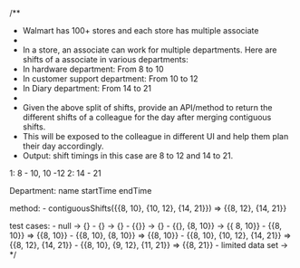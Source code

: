 /**
 * Walmart has 100+ stores and each store has multiple associate
 *
 * In a store, an associate can work for multiple departments. Here are shifts of a associate in various departments:
 * In hardware department: From 8 to 10
 * In customer support department: From 10 to 12
 * In Diary department: From 14 to 21
 *
 * Given the above split of shifts, provide an API/method to return the different shifts of a colleague for the day after merging contiguous shifts.
 * This will be exposed to the colleague in different UI and help them plan their day accordingly.
 * Output: shift timings in this case are 8 to 12 and 14 to 21.

1: 8 - 10, 10 -12
2: 14 - 21

Department:
    name
    startTime
    endTime


method:
    - contiguousShifts({{8, 10}, {10, 12}, {14, 21}})  => {{8, 12}, {14, 21}}

test cases:
    - null -> {}
    - {} -> {}
    - {{}} -> {}
    - {{}, {8, 10}} -> {{ 8, 10}}
    - {{8, 10}}  => {{8, 10}}
    - {{8, 10}, {8, 10}}  => {{8, 10}}
    - {{8, 10}, {10, 12}, {14, 21}}  => {{8, 12}, {14, 21}}
    - {{8, 10}, {9, 12}, {11, 21}}  => {{8, 21}}
    - limited data set -> 
 */